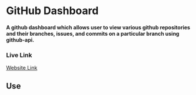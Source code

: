 # GitHub Dashboard
#### A github dashboard which allows user to view various github repositories and their branches, issues, and commits on a particular branch using github-api.
### Live Link
[Website Link](https://kartik-github-dashboard.netlify.app)

## Use

